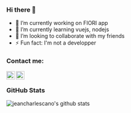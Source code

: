 ### Hi there 👋

<!--
**jeancharlescano/jeancharlescano** is a ✨ _special_ ✨ repository because its `README.md` (this file) appears on your GitHub profile.

Here are some ideas to get you started:
-->
- 🔭 I’m currently working on FIORI app
- 🌱 I’m currently learning vuejs, nodejs
- 👯 I’m looking to collaborate with my friends
- ⚡ Fun fact: I'm not a developper


### Contact me:

[<img align="left" alt="codeSTACKr | LinkedIn" width="22px" src="https://cdn.jsdelivr.net/npm/simple-icons@v3/icons/linkedin.svg" />][linkedin]
[<img align="left" alt="codeSTACKr | Instagram" width="22px" src="https://cdn.jsdelivr.net/npm/simple-icons@v3/icons/instagram.svg" />][instagram]

[instagram]: https://instagram.com/jc_cno
[linkedin]: https://www.linkedin.com/in/jean-charles-cano/

<br />

### GitHub Stats

![jeancharlescano's github stats](https://github-readme-stats.vercel.app/api?username=jeancharlescano&count_private=true&theme=tokyonight)
